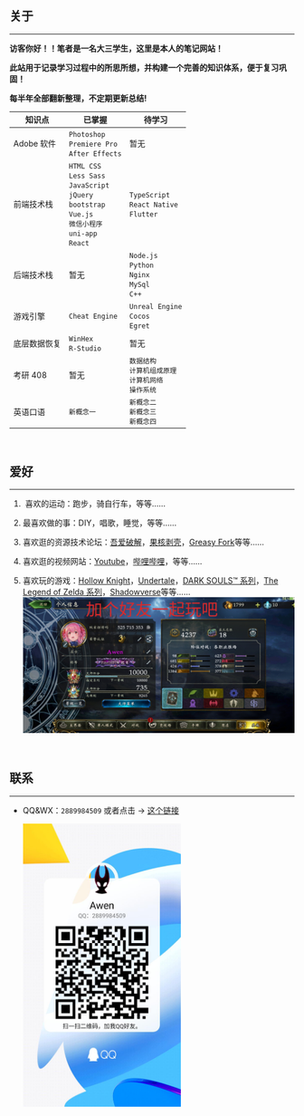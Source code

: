 ## 关于

---

**访客你好！！笔者是一名大三学生，这里是本人的笔记网站！**

**此站用于记录学习过程中的所思所想，并构建一个完善的知识体系，便于复习巩固！**

**每半年全部翻新整理，不定期更新总结!**

| 知识点       | 已掌握                                                                                                                    | 待学习                                                         |
| ------------ | ------------------------------------------------------------------------------------------------------------------------- | -------------------------------------------------------------- |
| Adobe 软件   | `Photoshop`<br>`Premiere Pro`<br>`After Effects`                                                                          | 暂无                                                           |
| 前端技术栈   | `HTML CSS`<br>`Less Sass`<br>`JavaScript`<br>`jQuery`<br>`bootstrap`<br>`Vue.js`<br>`微信小程序` <br>`uni-app`<br>`React` | `TypeScript`<br>`React Native`<br>`Flutter`                    |
| 后端技术栈   | 暂无                                                                                                                      | `Node.js`<br>`Python`<br>`Nginx`<br>`MySql`<br>`C++`           |
| 游戏引擎     | `Cheat Engine`                                                                                                            | `Unreal Engine`<br>`Cocos`<br>`Egret`                          |
| 底层数据恢复 | `WinHex`<br>`R-Studio`                                                                                                    | 暂无                                                           |
| 考研 408     | 暂无                                                                                                                      | `数据结构`<br>`计算机组成原理` <br>`计算机网络` <br>`操作系统` |
| 英语口语     | `新概念一`                                                                                                                | `新概念二` <br> `新概念三` <br> `新概念四`                     |

<br>

## 爱好

---

1. ‍ 喜欢的运动：跑步，骑自行车，等等……
2. 最喜欢做的事：DIY，唱歌，睡觉，等等……
3. 喜欢逛的资源技术论坛：[吾爱破解](https://www.52pojie.cn/)，[果核剥壳](https://www.ghxi.com/)，[Greasy Fork](https://greasyfork.org/)等等……
4. 喜欢逛的视频网站：[Youtube](https://www.youtube.com/)，[哔哩哔哩](https://space.bilibili.com/69895189)，等等……
5. 喜欢玩的游戏：[Hollow Knight](https://www.hollowknight.com/)，[Undertale](https://undertale.com/)，[DARK SOULS™ 系列](https://store.steampowered.com/app/374320/DARK_SOULS_III/)，[The Legend of Zelda 系列](https://www.nintendo.com.hk/switch/zelda_botw/)，[Shadowverse](https://shadowverse.com/)等等……
   <img src="./assets/img/szb.png" style="width:800px"/>

   <br>

## 联系

---

- QQ&WX：`2889984509` 或者点击 → [这个链接](https://qm.qq.com/cgi-bin/qm/qr?k=NpnmviXH085e-k9BO1VTR4dSBY0fl32A&noverify=0)

  <img src="./assets/img/QQ.jpg" style="height:500px"/>
